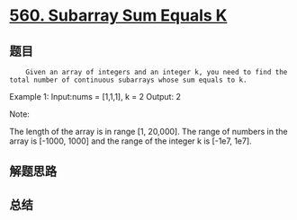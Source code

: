 # [560. Subarray Sum Equals K](https://leetcode.com/problems/subarray-sum-equals-k/)

## 题目

        Given an array of integers and an integer k, you need to find the total number of continuous subarrays whose sum equals to k.

Example 1:
Input:nums = [1,1,1], k = 2
Output: 2



Note:

The length of the array is in range [1, 20,000].
The range of numbers in the array is [-1000, 1000] and the range of the integer k is [-1e7, 1e7].



      

## 解题思路


## 总结


